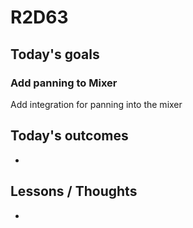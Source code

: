 # R2D63

## Today's goals
### Add panning to Mixer
Add integration for panning into the mixer

## Today's outcomes
- 

## Lessons / Thoughts
- 
